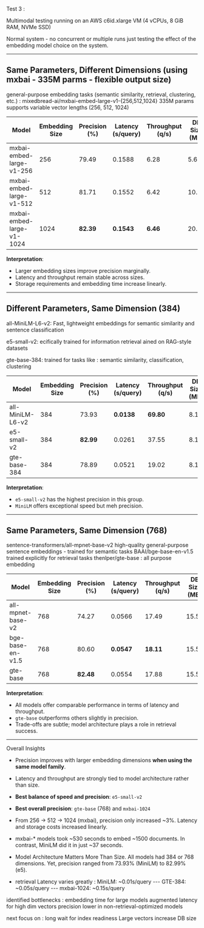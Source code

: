 Test 3 : 

Multimodal testing running on an AWS c6id.xlarge VM (4 vCPUs, 8 GiB RAM, NVMe SSD)

Normal system - no concurrent or multiple runs
just testing the effect of the embedding model choice on the system. 

---

## Same Parameters, Different Dimensions (using mxbai - 335M parms - flexible output size)

general-purpose embedding tasks (semantic similarity, retrieval, clustering, etc.) :
mixedbread-ai/mxbai-embed-large-v1-{256,512,1024}
335M params
supports variable vector lengths (256, 512, 1024)

| Model                                | Embedding Size | Precision (%) | Latency (s/query) | Throughput (q/s) | DB Size (MB) | Embedding Time (s) |
|-------------------------------------|----------------|----------------|-------------------|------------------|--------------|---------------------|
| mxbai-embed-large-v1-256            | 256            | 79.49          | 0.1588            | 6.28             | 5.67         | 537.05              |
| mxbai-embed-large-v1-512            | 512            | 81.71          | 0.1552            | 6.42             | 10.61        | 534.73              |
| mxbai-embed-large-v1-1024           | 1024           | **82.39**      | **0.1543**        | **6.46**         | 20.53        | **531.44**          |

**Interpretation**:
- Larger embedding sizes improve precision marginally.
- Latency and throughput remain stable across sizes.
- Storage requirements and embedding time increase linearly.

---

## Different Parameters, Same Dimension (384)

all-MiniLM-L6-v2:
    Fast, lightweight embeddings for semantic similarity and sentence classification

e5-small-v2: 
    ecifically trained for information retrieval
    ained on RAG-style datasets

gte-base-384:
    trained for tasks like : semantic similarity, classification, clustering

| Model                                | Embedding Size | Precision (%) | Latency (s/query) | Throughput (q/s) | DB Size (MB) | Embedding Time (s) |
|-------------------------------------|----------------|----------------|-------------------|------------------|--------------|---------------------|
| all-MiniLM-L6-v2                    | 384            | 73.93          | **0.0138**        | **69.80**        | 8.14         | **37.03**           |
| e5-small-v2                         | 384            | **82.99**      | 0.0261            | 37.55            | 8.14         | 62.91               |
| gte-base-384                        | 384            | 78.89          | 0.0521            | 19.02            | 8.14         | 164.62              |

**Interpretation**:
- `e5-small-v2` has the highest precision in this group.
- `MiniLM` offers exceptional speed but meh precision.

---

## Same Parameters, Same Dimension (768)

sentence-transformers/all-mpnet-base-v2
    high-quality general-purpose sentence embeddings - trained for semantic tasks
BAAI/bge-base-en-v1.5
    trained explicitly for retrieval tasks
thenlper/gte-base :
    all purpose embedding 

| Model                                | Embedding Size | Precision (%) | Latency (s/query) | Throughput (q/s) | DB Size (MB) | Embedding Time (s) |
|-------------------------------------|----------------|----------------|-------------------|------------------|--------------|---------------------|
| all-mpnet-base-v2                   | 768            | 74.27          | 0.0566            | 17.49            | 15.56        | 167.84              |
| bge-base-en-v1.5                    | 768            | 80.60          | **0.0547**        | **18.11**        | 15.56        | 161.67              |
| gte-base                            | 768            | **82.48**      | 0.0554            | 17.88            | 15.56        | **163.59**          |

**Interpretation**:
- All models offer comparable performance in terms of latency and throughput.
- `gte-base` outperforms others slightly in precision.
- Trade-offs are subtle; model architecture plays a role in retrieval success.

---



Overall Insights
- Precision improves with larger embedding dimensions **when using the same model family**.
- Latency and throughput are strongly tied to model architecture rather than size.
- **Best balance of speed and precision**: `e5-small-v2`
- **Best overall precision**: `gte-base` (768) and `mxbai-1024`



- From 256 → 512 → 1024 (mxbai), precision only increased ~3%. Latency and storage costs increased linearly.

- mxbai-* models took ~530 seconds to embed ~1500 documents. In contrast, MiniLM did it in just ~37 seconds.

- Model Architecture Matters More Than Size. All models had 384 or 768 dimensions. Yet, precision ranged from 73.93% (MiniLM) to 82.99% (e5).

- retrieval Latency varies greatly : MiniLM: ~0.01s/query --- GTE-384: ~0.05s/query --- mxbai-1024: ~0.15s/query




identified bottlenecks : 
embedding time for large models 
augmented latency for high dim vectors
precision lower in non-retrieval-optimized models

next focus on : 
long wait for index readiness
Large vectors increase DB size
